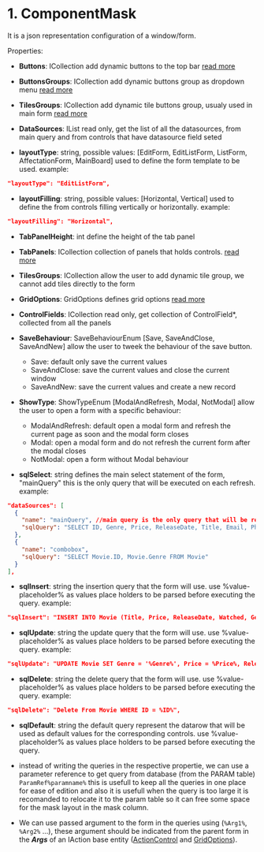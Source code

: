 # 1. ComponentMask

It is a json representation configuration of a window/form.

Properties:

- **Buttons**: ICollection<ActionControl>
  add dynamic buttons to the top bar [read more](ActionControl.md)

- **ButtonsGroups**: ICollection<ActionControlGroup>
  add dynamic buttons group as dropdown menu [read more](ActionControl.md)

- **TilesGroups**: ICollection<ActionControlTileGroup>
  add dynamic tile buttons group, usualy used in main form [read more](ActionControl.md)

- **DataSources**: IList<DataSource>
  read only, get the list of all the datasources, from main query and from controls that have datasource field seted

- **layoutType**: string, possible values: [EditForm, EditListForm, ListForm, AffectationForm, MainBoard]
  used to define the form template to be used.
  example:

```json
"layoutType": "EditListForm",
```

- **layoutFilling**: string, possible values: [Horizontal, Vertical]
  used to define the from controls filling vertically or horizontally.
  example:

```json
"layoutFilling": "Horizontal",
```

- **TabPanelHeight**: int
  define the height of the tab panel

- **TabPanels**: ICollection<TabPanel>
  collection of panels that holds controls. [read more](TabPanel.md)

- **TilesGroups**: ICollection<ActionControlTileGroup>
  allow the user to add dynamic tile group, we cannot add tiles directly to the form

- **GridOptions**: GridOptions
  defines grid options [read more](GridOptions.md)

- **ControlFields**: ICollection<ControlField>
  read only, get collection of ControlField\*, collected from all the panels

- **SaveBehaviour**: SaveBehaviourEnum [Save, SaveAndClose, SaveAndNew]
  allow the user to tweek the behaviour of the save button.

  - Save: default only save the current values
  - SaveAndClose: save the current values and close the current window
  - SaveAndNew: save the current values and create a new record

- **ShowType**: ShowTypeEnum [ModalAndRefresh, Modal, NotModal]
  allow the user to open a form with a specific behaviour:

  - ModalAndRefresh: default open a modal form and refresh the current page as soon and the modal form closes
  - Modal: open a modal form and do not refresh the current form after the modal closes
  - NotModal: open a form without Modal behaviour

- **sqlSelect**: string
  defines the main select statement of the form, "mainQuery" this is the only query that will be executed on each refresh.
  example:

```json
"dataSources": [
  {
    "name": "mainQuery", //main query is the only query that will be reloaded when refresh
    "sqlQuery": "SELECT ID, Genre, Price, ReleaseDate, Title, Email, Phone, Watched FROM Movie"
  },
  {
    "name": "combobox",
    "sqlQuery": "SELECT Movie.ID, Movie.Genre FROM Movie"
  }
],
```

- **sqlInsert**: string
  the insertion query that the form will use. use %value-placeholder% as values place holders to be parsed before executing the query.
  example:

```json
"sqlInsert": "INSERT INTO Movie (Title, Price, ReleaseDate, Watched, Genre) VALUES ('%Title%',  %Price%, CONVERT(datetime,'%ReleaseDate%', 103), '%Watched%', '%Genre%')",
```

- **sqlUpdate**: string
  the update query that the form will use. use %value-placeholder% as values place holders to be parsed before executing the query.
  example:

```json
"sqlUpdate": "UPDATE Movie SET Genre = '%Genre%', Price = %Price%, ReleaseDate = '%ReleaseDate%', Title = '%Title%', Watched = '%Watched%' WHERE ID = %ID%",
```

- **sqlDelete**: string
  the delete query that the form will use. use %value-placeholder% as values place holders to be parsed before executing the query.
  example:

```json
"sqlDelete": "Delete From Movie WHERE ID = %ID%",
```

- **sqlDefault**: string
  the default query represent the datarow that will be used as default values for the corresponding controls. use %value-placeholder% as values place holders to be parsed before executing the query.

- instead of writing the queries in the respective propertie, we can use a parameter reference to get query from database (from the PARAM table) `ParamRef%paramname%` this is usefull to keep all the queries in one place for ease of edition and also it is usefull when the query is too large it is recomanded to relocate it to the param table so it can free some space for the mask layout in the mask column.

- We can use passed argument to the form in the queries using (`%Arg1%`, `%Arg2%` ...), these argument should be indicated from the parent form in the **_Args_** of an IAction base entity ([ActionControl](ActionControl.md) and [GridOptions](GridOptions.md)).
